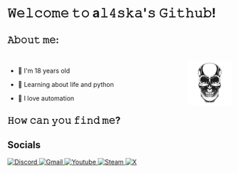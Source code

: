 # 𝚆𝚎𝚕𝚌𝚘𝚖𝚎 𝚝𝚘 a𝚕𝟺𝚜𝚔𝚊'𝚜 𝙶𝚒𝚝𝚑𝚞𝚋!

## 𝙰𝚋𝚘𝚞𝚝 𝚖𝚎:

<div style="display: inline_block"><br>
  <a href="https://github.com/al4sk4s">
  <img align="right" alt="al4sk4s-pic" height="100" src="https://raw.githubusercontent.com/al4sk4s/al4sk4s/refs/heads/main/alaskagub.png">
  </a>
</div>

* 🌲 I'm 18 years old

* 🐍 Learning about life and python

* 🤖 I love automation

## 𝙷𝚘𝚠 𝚌𝚊𝚗 𝚢𝚘𝚞 𝚏𝚒𝚗𝚍 𝚖𝚎?

## Socials
<p align="left">
  <a href="https://discord.com/users/359163391375441920" target="_blank">
    <img src="https://img.shields.io/badge/-Discord-1C1C1C?style=for-the-badge&logo=Discord&link=https://discord.com/users/359163391375441920" alt="Discord"/>
  </a>
  <a href="mailto:aurieliojr@gmail.com" target="_blank">
    <img src="https://img.shields.io/badge/-Gmail-1C1C1C?style=for-the-badge&logo=Gmail" alt="Gmail"/>
  </a>
  <a href="https://www.youtube.com/channel/UCBBmwykhQOE3SJCkhu5On4w" target="_blank">
    <img src="https://img.shields.io/badge/-Youtube-1C1C1C?style=for-the-badge&logo=Youtube&link=https://www.youtube.com/channel/UCBBmwykhQOE3SJCkhu5On4w" alt="Youtube"/>
  </a>
  <a href="https://steamcommunity.com/id/al4sk4s/" target="_blank">
    <img src="https://img.shields.io/badge/-Steam-1C1C1C?style=for-the-badge&logo=Steam&link=https://steamcommunity.com/id/al4sk4s/" alt="Steam"/>
  </a>
  <a href="https://x.com/al4sk4s" target="_blank">
    <img src="https://img.shields.io/badge/-1C1C1C?style=for-the-badge&logo=X&link=https://x.com/al4sk4s" alt="X"/>
  </a>
</p>
